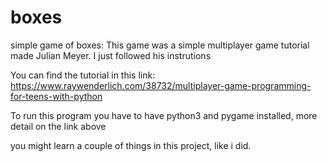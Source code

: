 # boxes
simple game of boxes:
This game was a simple multiplayer game tutorial made Julian Meyer. I just followed his instrutions

You can find the tutorial in this link:
https://www.raywenderlich.com/38732/multiplayer-game-programming-for-teens-with-python

To run this program you have to have python3 and pygame installed, more detail on the link above

you might learn a couple of things in this project, like i did.
